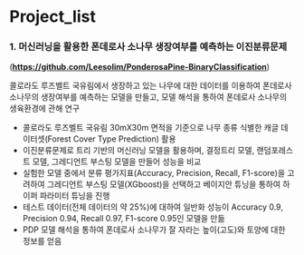 # Project_list

### 1. 머신러닝을 활용한 폰데로사 소나무 생장여부를 예측하는 이진분류문제
(**https://github.com/Leesolim/PonderosaPine-BinaryClassification**)

콜로라도 루즈벨트 국유림에서 생장하고 있는 나무에 대한 데이터를 이용하여 폰데로사 소나무의 생장여부를 예측하는 모델을 만들고, 모델 해석을 통하여 폰데로사 소나무의 생육환경에 관해 연구 
- 콜로라도 루즈벨트 국유림 30mX30m 면적을 기준으로 나무 종류 식별한 캐글 데이터셋(Forest Cover Type Prediction) 활용
- 이진분류문제로 트리 기반의 머신러닝 모델을 활용하며, 결정트리 모델, 랜덤포레스트 모델, 그레디언트 부스팅 모델을 만들어 성능을 비교
- 실험한 모델 중에서 분류 평가지표(Accuracy, Precision, Recall, F1-score)을 고려하여 그레디언트 부스팅 모델(XGboost)을 선택하고 베이지안 튜닝을 통하여 하이퍼 파라미터 튜닝을 진행
- 테스트 데이터(전체 데이터의 약 25%)에 대하여 일반화 성능이 Accuracy 0.9, Precision 0.94, Recall 0.97, F1-score 0.95인 모델을 만듦
- PDP 모델 해석을 통하여 폰데로사 소나무가 잘 자라는 높이(고도)와 토양에 대한 정보를 얻음

